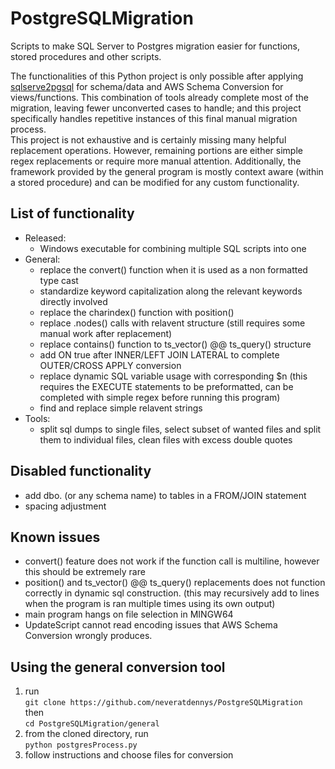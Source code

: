 # PostgreSQLMigration
Scripts to make SQL Server to Postgres migration easier for functions, stored procedures and other scripts.

The functionalities of this Python project is only possible after applying [sqlserve2pgsql](https://github.com/dalibo/sqlserver2pgsql) for schema/data and AWS Schema Conversion for views/functions. This combination of tools already complete most of the migration, leaving fewer unconverted cases to handle; and this project specifically handles repetitive instances of this final manual migration process.  
This project is not exhaustive and is certainly missing many helpful replacement operations. However, remaining portions are either simple regex replacements or require more manual attention. Additionally, the framework provided by the general program is mostly context aware (within a stored procedure) and can be modified for any custom functionality.

## List of functionality
- Released: 
	- Windows executable for combining multiple SQL scripts into one
- General:
	- replace the convert() function when it is used as a non formatted type cast
	- standardize keyword capitalization along the relevant keywords directly involved
	- replace the charindex() function with position()
	- replace .nodes() calls with relavent structure (still requires some manual work after replacement)
	- replace contains() function to ts_vector() @@ ts_query() structure
	- add ON true after INNER/LEFT JOIN LATERAL to complete OUTER/CROSS APPLY conversion
	- replace dynamic SQL variable usage with corresponding $n (this requires the EXECUTE statements to be preformatted, can be completed with simple regex before running this program)
	- find and replace simple relavent strings
- Tools: 
	- split sql dumps to single files, 
  select subset of wanted files and split them to individual files, 
  clean files with excess double quotes

## Disabled functionality
- add dbo. (or any schema name) to tables in a FROM/JOIN statement
- spacing adjustment

## Known issues
- convert() feature does not work if the function call is multiline, however this should be extremely rare
- position() and ts_vector() @@ ts_query() replacements does not function correctly in dynamic sql construction. (this may recursively add to lines when the program is ran multiple times using its own output)
- main program hangs on file selection in MINGW64
- UpdateScript cannot read encoding issues that AWS Schema Conversion wrongly produces.

## Using the general conversion tool
1. run  
	`git clone https://github.com/neveratdennys/PostgreSQLMigration`  
then  
	`cd PostgreSQLMigration/general`  
2. from the cloned directory, run  
	`python postgresProcess.py`
3. follow instructions and choose files for conversion
